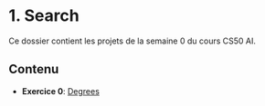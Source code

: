 # 1. Search

Ce dossier contient les projets de la semaine 0 du cours CS50 AI.

## Contenu

- **Exercice 0**: [Degrees](/1.%20Search/degrees)
